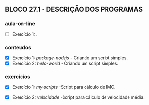 ## BLOCO 27.1 - DESCRIÇÃO DOS PROGRAMAS

### aula-on-line
- [ ] Exercício 1: .

### conteudos
- [x] Exercício 1: _package-nodejs_ - Criando um script simples.
- [x] Exercício 2: _hello-world_ - Criando um script simples.

### exercicios
- [x] Exercício 1: _my-scripts_ -Script para cálculo de IMC.
- [x] Exercício 2: _velocidade_ -Script para cálculo de velocidade média.

